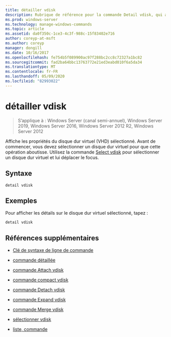 ```yaml
---
title: détailler vdisk
description: Rubrique de référence pour la commande Detail vdisk, qui affiche les propriétés du disque dur virtuel (VHD) sélectionné.
ms.prod: windows-server
ms.technology: manage-windows-commands
ms.topic: article
ms.assetid: da0f350c-1ce3-4c3f-988c-15f83402e716
author: coreyp-at-msft
ms.author: coreyp
manager: dongill
ms.date: 10/16/2017
ms.openlocfilehash: fe754b5f089900ac97f288bc2cc8c72327a1bc82
ms.sourcegitcommit: fad2ba64bbc13763772e21ed3eabd010f6a5da34
ms.translationtype: MT
ms.contentlocale: fr-FR
ms.lasthandoff: 05/09/2020
ms.locfileid: "82993022"
---
```

# <a name="detail-vdisk"></a>détailler vdisk

> S’applique à : Windows Server (canal semi-annuel), Windows Server 2019, Windows Server 2016, Windows Server 2012 R2, Windows Server 2012

Affiche les propriétés du disque dur virtuel (VHD) sélectionné. Avant de commencer, vous devez sélectionner un disque dur virtuel pour que cette opération aboutisse. Utilisez la commande [Select vdisk](select-vdisk.md) pour sélectionner un disque dur virtuel et lui déplacer le focus.

## <a name="syntax"></a>Syntaxe

```
detail vdisk
```

## <a name="examples"></a>Exemples

Pour afficher les détails sur le disque dur virtuel sélectionné, tapez :

```
detail vdisk
```

## <a name="additional-references"></a>Références supplémentaires

- [Clé de syntaxe de ligne de commande](command-line-syntax-key.md)

- [commande détaillée](detail.md)

- [commande Attach vdisk](attach-vdisk.md)

- [commande compact vdisk](compact-vdisk.md)

- [commande Detach vdisk](detach-vdisk.md)

- [commande Expand vdisk](expand-vdisk.md)

- [commande Merge vdisk](merge-vdisk.md)

- [sélectionner vdisk](select-vdisk.md)

- [liste, commande](list.md)
